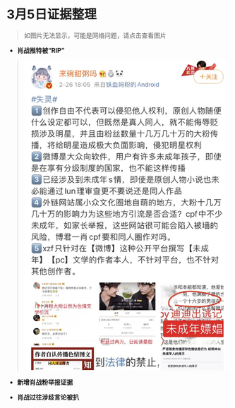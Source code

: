 # 3月5日证据整理
>如图片无法显示，可能是网络问题，请点击查看图片
+ **肖战推特被“RIP”**
> ![image](https://github.com/Feb27HistoryMoment/XiaoZhanGate/blob/master/evidence0226/1.jpg)

+ **新增肖战粉举报证据**

+ **肖战过往涉歧言论被扒**
